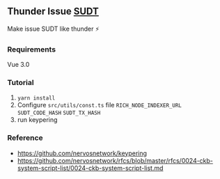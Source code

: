 ## Thunder Issue [SUDT](https://github.com/nervosnetwork/rfcs/blob/master/rfcs/0025-simple-udt/0025-simple-udt.md)

Make issue SUDT like thunder ⚡️


### Requirements
Vue 3.0

### Tutorial

1. ```yarn install```
2. Configure `src/utils/const.ts` file ```RICH_NODE_INDEXER_URL``` ```SUDT_CODE_HASH``` ```SUDT_TX_HASH```
3. run keypering

### Reference

- https://github.com/nervosnetwork/keypering
- https://github.com/nervosnetwork/rfcs/blob/master/rfcs/0024-ckb-system-script-list/0024-ckb-system-script-list.md
